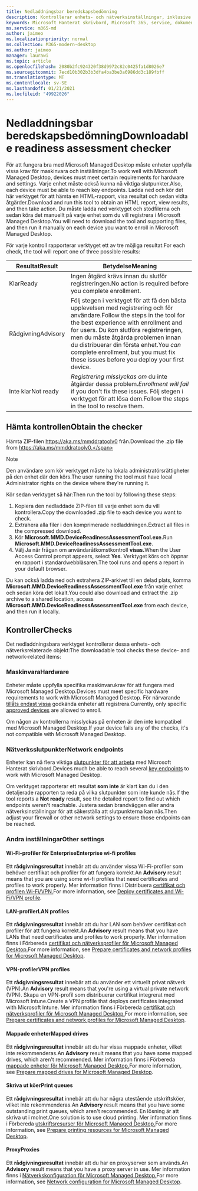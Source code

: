 ```yaml
---
title: Nedladdningsbar beredskapsbedömning
description: Kontrollerar enhets- och nätverksinställningar, inklusive obligatoriska slutpunkter
keywords: Microsoft Hanterat skrivbord, Microsoft 365, service, dokumentation
ms.service: m365-md
author: jaimeo
ms.localizationpriority: normal
ms.collection: M365-modern-desktop
ms.author: jaimeo
manager: laurawi
ms.topic: article
ms.openlocfilehash: 2080b2fc924320f38d9972c82c0425fa1d8026e7
ms.sourcegitcommit: 7ecd10b302b3b3dfa4ba3be3a6986dd3c189fbff
ms.translationtype: MT
ms.contentlocale: sv-SE
ms.lasthandoff: 01/21/2021
ms.locfileid: "49922026"
---
```

# <a name="downloadable-readiness-assessment-checker"></a><span data-ttu-id="faf1f-104">Nedladdningsbar beredskapsbedömning</span><span class="sxs-lookup"><span data-stu-id="faf1f-104">Downloadable readiness assessment checker</span></span>

<span data-ttu-id="faf1f-105">För att fungera bra med Microsoft Managed Desktop måste enheter uppfylla vissa krav för maskinvara och inställningar.</span><span class="sxs-lookup"><span data-stu-id="faf1f-105">To work well with Microsoft Managed Desktop, devices must meet certain requirements for hardware and settings.</span></span> <span data-ttu-id="faf1f-106">Varje enhet måste också kunna nå viktiga slutpunkter.</span><span class="sxs-lookup"><span data-stu-id="faf1f-106">Also, each device must be able to reach key endpoints.</span></span> <span data-ttu-id="faf1f-107">Ladda ned och kör det här verktyget för att hämta en HTML-rapport, visa resultat och sedan vidta åtgärder.</span><span class="sxs-lookup"><span data-stu-id="faf1f-107">Download and run this tool to obtain an HTML report, view results, and then take action.</span></span> <span data-ttu-id="faf1f-108">Du måste ladda ned verktyget och stödfilerna och sedan köra det manuellt på varje enhet som du vill registrera i Microsoft Managed Desktop.</span><span class="sxs-lookup"><span data-stu-id="faf1f-108">You will need to download the tool and supporting files, and then run it manually on each device you want to enroll in Microsoft Managed Desktop.</span></span>

<span data-ttu-id="faf1f-109">För varje kontroll rapporterar verktyget ett av tre möjliga resultat:</span><span class="sxs-lookup"><span data-stu-id="faf1f-109">For each check, the tool will report one of three possible results:</span></span>


|<span data-ttu-id="faf1f-110">Resultat</span><span class="sxs-lookup"><span data-stu-id="faf1f-110">Result</span></span>  |<span data-ttu-id="faf1f-111">Betydelse</span><span class="sxs-lookup"><span data-stu-id="faf1f-111">Meaning</span></span>  |
|---------|---------|
|<span data-ttu-id="faf1f-112">Klar</span><span class="sxs-lookup"><span data-stu-id="faf1f-112">Ready</span></span>     | <span data-ttu-id="faf1f-113">Ingen åtgärd krävs innan du slutför registreringen.</span><span class="sxs-lookup"><span data-stu-id="faf1f-113">No action is required before you complete enrollment.</span></span>        |
|<span data-ttu-id="faf1f-114">Rådgivning</span><span class="sxs-lookup"><span data-stu-id="faf1f-114">Advisory</span></span>    | <span data-ttu-id="faf1f-115">Följ stegen i verktyget för att få den bästa upplevelsen med registrering och för användare.</span><span class="sxs-lookup"><span data-stu-id="faf1f-115">Follow the steps in the tool for the best experience with enrollment and for users.</span></span> <span data-ttu-id="faf1f-116">Du *kan* slutföra registreringen, men du måste åtgärda problemen innan du distribuerar din första enhet.</span><span class="sxs-lookup"><span data-stu-id="faf1f-116">You *can* complete enrollment, but you must fix these issues before you deploy your first device.</span></span>        |
|<span data-ttu-id="faf1f-117">Inte klar</span><span class="sxs-lookup"><span data-stu-id="faf1f-117">Not ready</span></span> | <span data-ttu-id="faf1f-118">*Registrering misslyckas om* du inte åtgärdar dessa problem.</span><span class="sxs-lookup"><span data-stu-id="faf1f-118">*Enrollment will fail* if you don't fix these issues.</span></span> <span data-ttu-id="faf1f-119">Följ stegen i verktyget för att lösa dem.</span><span class="sxs-lookup"><span data-stu-id="faf1f-119">Follow the steps in the tool to resolve them.</span></span>        |

## <a name="obtain-the-checker"></a><span data-ttu-id="faf1f-120">Hämta kontrollen</span><span class="sxs-lookup"><span data-stu-id="faf1f-120">Obtain the checker</span></span>

<span data-ttu-id="faf1f-121">Hämta ZIP-filen https://aka.ms/mmddratoolv0 från.</span><span class="sxs-lookup"><span data-stu-id="faf1f-121">Download the .zip file from https://aka.ms/mmddratoolv0.</span></span>

> [!NOTE]
> <span data-ttu-id="faf1f-122">Den användare som kör verktyget måste ha lokala administratörsrättigheter på den enhet där den körs.</span><span class="sxs-lookup"><span data-stu-id="faf1f-122">The user running the tool must have local Administrator rights on the device where they're running it.</span></span>

 <span data-ttu-id="faf1f-123">Kör sedan verktyget så här:</span><span class="sxs-lookup"><span data-stu-id="faf1f-123">Then run the tool by following these steps:</span></span>

1. <span data-ttu-id="faf1f-124">Kopiera den nedladdade ZIP-filen till varje enhet som du vill kontrollera.</span><span class="sxs-lookup"><span data-stu-id="faf1f-124">Copy the downloaded .zip file to each device you want to check.</span></span>
2. <span data-ttu-id="faf1f-125">Extrahera alla filer i den komprimerade nedladdningen.</span><span class="sxs-lookup"><span data-stu-id="faf1f-125">Extract all files in the compressed download.</span></span>
3. <span data-ttu-id="faf1f-126">Kör **Microsoft.MMD.DeviceReadinessAssessmentTool.exe.**</span><span class="sxs-lookup"><span data-stu-id="faf1f-126">Run **Microsoft.MMD.DeviceReadinessAssessmentTool.exe**.</span></span>
4. <span data-ttu-id="faf1f-127">Välj Ja när frågan om användaråtkomstkontroll **visas.**</span><span class="sxs-lookup"><span data-stu-id="faf1f-127">When the User Access Control prompt appears, select **Yes**.</span></span> <span data-ttu-id="faf1f-128">Verktyget körs och öppnar en rapport i standardwebbläsaren.</span><span class="sxs-lookup"><span data-stu-id="faf1f-128">The tool runs and opens a report in your default browser.</span></span>

<span data-ttu-id="faf1f-129">Du kan också ladda ned och extrahera ZIP-arkivet till en delad plats, komma **Microsoft.MMD.DeviceReadinessAssessmentTool.exe** från varje enhet och sedan köra det lokalt.</span><span class="sxs-lookup"><span data-stu-id="faf1f-129">You could also download and extract the .zip archive to a shared location, access **Microsoft.MMD.DeviceReadinessAssessmentTool.exe** from each device, and then run it locally.</span></span>


## <a name="checks"></a><span data-ttu-id="faf1f-130">Kontroller</span><span class="sxs-lookup"><span data-stu-id="faf1f-130">Checks</span></span>

<span data-ttu-id="faf1f-131">Det nedladdningsbara verktyget kontrollerar dessa enhets- och nätverksrelaterade objekt:</span><span class="sxs-lookup"><span data-stu-id="faf1f-131">The downloadable tool checks these device- and network-related items:</span></span>

### <a name="hardware"></a><span data-ttu-id="faf1f-132">Maskinvara</span><span class="sxs-lookup"><span data-stu-id="faf1f-132">Hardware</span></span>

<span data-ttu-id="faf1f-133">Enheter måste uppfylla specifika maskinvarukrav för att fungera med Microsoft Managed Desktop.</span><span class="sxs-lookup"><span data-stu-id="faf1f-133">Devices must meet specific hardware requirements to work with Microsoft Managed Desktop.</span></span> <span data-ttu-id="faf1f-134">För närvarande [tillåts endast vissa](../service-description/device-list.md) godkända enheter att registrera.</span><span class="sxs-lookup"><span data-stu-id="faf1f-134">Currently, only specific [approved devices](../service-description/device-list.md) are allowed to enroll.</span></span> 

<span data-ttu-id="faf1f-135">Om någon av kontrollerna misslyckas på enheten är den inte kompatibel med Microsoft Managed Desktop.</span><span class="sxs-lookup"><span data-stu-id="faf1f-135">If your device fails any of the checks, it's not compatible with Microsoft Managed Desktop.</span></span>

### <a name="network-endpoints"></a><span data-ttu-id="faf1f-136">Nätverksslutpunkter</span><span class="sxs-lookup"><span data-stu-id="faf1f-136">Network endpoints</span></span>

<span data-ttu-id="faf1f-137">Enheter kan nå flera viktiga [slutpunkter för att arbeta](network.md) med Microsoft Hanterat skrivbord.</span><span class="sxs-lookup"><span data-stu-id="faf1f-137">Devices much be able to reach several [key endpoints](network.md) to work with Microsoft Managed Desktop.</span></span>

<span data-ttu-id="faf1f-138">Om verktyget rapporterar ett resultat **som inte** är klart kan du i den detaljerade rapporten ta reda på vilka slutpunkter som inte kunde nås.</span><span class="sxs-lookup"><span data-stu-id="faf1f-138">If the tool reports a **Not ready** result, see the detailed report to find out which endpoints weren't reachable.</span></span> <span data-ttu-id="faf1f-139">Justera sedan brandväggen eller andra nätverksinställningar för att säkerställa att slutpunkterna kan nås.</span><span class="sxs-lookup"><span data-stu-id="faf1f-139">Then adjust your firewall or other network settings to ensure those endpoints can be reached.</span></span>

### <a name="other-settings"></a><span data-ttu-id="faf1f-140">Andra inställningar</span><span class="sxs-lookup"><span data-stu-id="faf1f-140">Other settings</span></span>

#### <a name="enterprise-wi-fi-profiles"></a><span data-ttu-id="faf1f-141">Wi-Fi-profiler för Enterprise</span><span class="sxs-lookup"><span data-stu-id="faf1f-141">Enterprise wi-fi profiles</span></span>

<span data-ttu-id="faf1f-142">Ett **rådgivningsresultat** innebär att du använder vissa Wi-Fi-profiler som behöver certifikat och profiler för att fungera korrekt.</span><span class="sxs-lookup"><span data-stu-id="faf1f-142">An **Advisory** result means that you are using some wi-fi profiles that need certificates and profiles to work properly.</span></span> <span data-ttu-id="faf1f-143">Mer information finns i Distribuera [certifikat och profilen Wi-Fi/VPN.](certs-wifi-lan.md#deploy-certificates-and-wi-fivpn-profile)</span><span class="sxs-lookup"><span data-stu-id="faf1f-143">For more information, see [Deploy certificates and Wi-Fi/VPN profile](certs-wifi-lan.md#deploy-certificates-and-wi-fivpn-profile).</span></span>

#### <a name="lan-profiles"></a><span data-ttu-id="faf1f-144">LAN-profiler</span><span class="sxs-lookup"><span data-stu-id="faf1f-144">LAN profiles</span></span>

<span data-ttu-id="faf1f-145">Ett **rådgivningsresultat** innebär att du har LAN som behöver certifikat och profiler för att fungera korrekt.</span><span class="sxs-lookup"><span data-stu-id="faf1f-145">An **Advisory** result means that you have LANs that need certificates and profiles to work properly.</span></span> <span data-ttu-id="faf1f-146">Mer information finns i Förbereda [certifikat och nätverksprofiler för Microsoft Managed Desktop.](certs-wifi-lan.md)</span><span class="sxs-lookup"><span data-stu-id="faf1f-146">For more information, see [Prepare certificates and network profiles for Microsoft Managed Desktop](certs-wifi-lan.md).</span></span>

#### <a name="vpn-profiles"></a><span data-ttu-id="faf1f-147">VPN-profiler</span><span class="sxs-lookup"><span data-stu-id="faf1f-147">VPN profiles</span></span>

<span data-ttu-id="faf1f-148">Ett **rådgivningsresultat** innebär att du använder ett virtuellt privat nätverk (VPN).</span><span class="sxs-lookup"><span data-stu-id="faf1f-148">An **Advisory** result means that you're using a virtual private network (VPN).</span></span> <span data-ttu-id="faf1f-149">Skapa en VPN-profil som distribuerar certifikat integrerat med Microsoft Intune.</span><span class="sxs-lookup"><span data-stu-id="faf1f-149">Create a VPN profile that deploys certificates integrated with Microsoft Intune.</span></span> <span data-ttu-id="faf1f-150">Mer information finns i Förbereda [certifikat och nätverksprofiler för Microsoft Managed Desktop.](certs-wifi-lan.md)</span><span class="sxs-lookup"><span data-stu-id="faf1f-150">For more information, see [Prepare certificates and network profiles for Microsoft Managed Desktop](certs-wifi-lan.md).</span></span>

#### <a name="mapped-drives"></a><span data-ttu-id="faf1f-151">Mappade enheter</span><span class="sxs-lookup"><span data-stu-id="faf1f-151">Mapped drives</span></span>

<span data-ttu-id="faf1f-152">Ett **rådgivningsresultat** innebär att du har vissa mappade enheter, vilket inte rekommenderas.</span><span class="sxs-lookup"><span data-stu-id="faf1f-152">An **Advisory** result means that you have some mapped drives, which aren't recommended.</span></span> <span data-ttu-id="faf1f-153">Mer information finns i Förbereda [mappade enheter för Microsoft Managed Desktop.](mapped-drives.md)</span><span class="sxs-lookup"><span data-stu-id="faf1f-153">For more information, see [Prepare mapped drives for Microsoft Managed Desktop](mapped-drives.md).</span></span>

#### <a name="print-queues"></a><span data-ttu-id="faf1f-154">Skriva ut köer</span><span class="sxs-lookup"><span data-stu-id="faf1f-154">Print queues</span></span>

<span data-ttu-id="faf1f-155">Ett **rådgivningsresultat** innebär att du har några utestående utskriftsköer, vilket inte rekommenderas.</span><span class="sxs-lookup"><span data-stu-id="faf1f-155">An **Advisory** result means that you have some outstanding print queues, which aren't recommended.</span></span> <span data-ttu-id="faf1f-156">En lösning är att skriva ut i molnet.</span><span class="sxs-lookup"><span data-stu-id="faf1f-156">One solution is to use cloud printing.</span></span> <span data-ttu-id="faf1f-157">Mer information finns i Förbereda [utskriftsresurser för Microsoft Managed Desktop.](printing.md)</span><span class="sxs-lookup"><span data-stu-id="faf1f-157">For more information, see [Prepare printing resources for Microsoft Managed Desktop](printing.md).</span></span>

#### <a name="proxies"></a><span data-ttu-id="faf1f-158">Proxy</span><span class="sxs-lookup"><span data-stu-id="faf1f-158">Proxies</span></span>

<span data-ttu-id="faf1f-159">Ett **rådgivningsresultat** innebär att du har en proxyserver som används.</span><span class="sxs-lookup"><span data-stu-id="faf1f-159">An **Advisory** result means that you have a proxy server in use.</span></span> <span data-ttu-id="faf1f-160">Mer information finns i [Nätverkskonfiguration för Microsoft Managed Desktop.](network.md)</span><span class="sxs-lookup"><span data-stu-id="faf1f-160">For more information, see [Network configuration for Microsoft Managed Desktop](network.md).</span></span>

